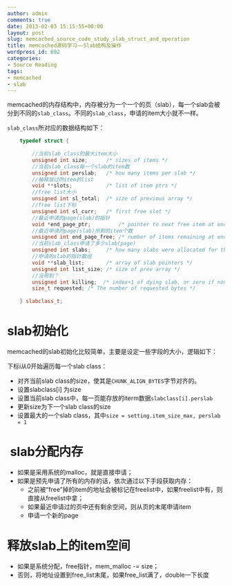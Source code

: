 ```yaml
---
author: admin
comments: true
date: 2013-02-03 15:15:55+00:00
layout: post
slug: memcached_source_code_study_slab_struct_and_operation
title: memcached源码学习——Slab结构及操作
wordpress_id: 692
categories:
- Source Reading
tags:
- memcached
- slab
---
```


memcached的内存结构中，内存被分为一个一个的页（slab），每一个slab会被分到不同的`slab_class`。不同的`slab_class`，申请的item大小就不一样。

`slab_class`所对应的数据结构如下：

``` cpp
    typedef struct {
    
        //当前slab_class的最大item大小
        unsigned int size;      /* sizes of items */
        //当前slab_class每一个slab的item数
        unsigned int perslab;   /* how many items per slab */
        //被释放过的item的list
        void **slots;           /* list of item ptrs */
        //free list大小
        unsigned int sl_total;  /* size of previous array */
        //free list下标 
        unsigned int sl_curr;   /* first free slot */
        //最近申请的page(slab)的指针
        void *end_page_ptr;         /* pointer to next free item at end of page, or 0 */
        //最近申请的page(slab)所剩的item个数
        unsigned int end_page_free; /* number of items remaining at end of last alloced page */
        //当前slab_class申请了多少slab(page)
        unsigned int slabs;     /* how many slabs were allocated for this class */
        //申请的slab的指针数组
        void **slab_list;       /* array of slab pointers */
        unsigned int list_size; /* size of prev array */
        //没用到？
        unsigned int killing;  /* index+1 of dying slab, or zero if none */
        size_t requested; /* The number of requested bytes */
    
    } slabclass_t;
```


# slab初始化


memcached的slab初始化比较简单，主要是设定一些字段的大小，逻辑如下：

下标i从0开始遍历每一个slab class：

	
  * 对齐当前slab class的size，使其是`CHUNK_ALIGN_BYTES`字节对齐的。
  * 设置slabclass[i] 为size
  * 设置当前slab class中，每一页能存放的iterm数据`slabclass[i].perslab`
  * 更新size为下一个slab class的size
  * 设置最大的一个slab class，其中`size = setting.item_size_max, perslab = 1`



#  slab分配内存


* 如果是采用系统的malloc，就是直接申请；
* 如果是预先申请了所有的内存的话，依次通过以下手段获取内存：
    * 之前被“free”掉的item的地址会被标记在freelist中，如果freelist中有，则直接从freelist中拿；
    * 如果最近申请过的页中还有剩余空间，则从页的末尾申请item
    * 申请一个新的page



# 释放slab上的item空间


* 如果是系统分配，free指针，mem_malloc -= size；
* 否则，将地址设置到free_list末尾，如果free_list满了，double一下长度

